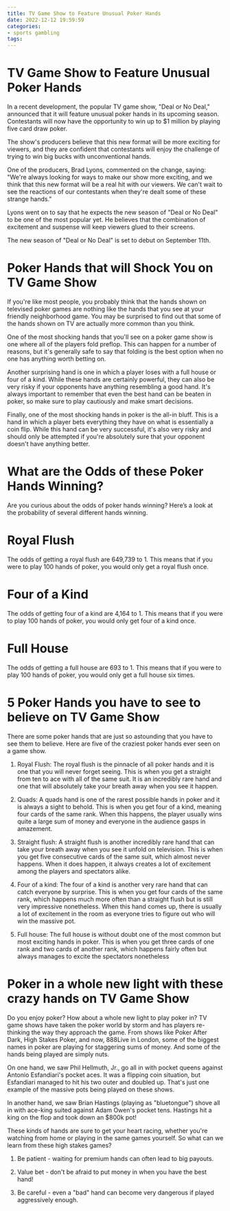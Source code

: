 ```yaml
---
title: TV Game Show to Feature Unusual Poker Hands
date: 2022-12-12 19:59:59
categories:
- sports gambling
tags:
---
```



#  TV Game Show to Feature Unusual Poker Hands

In a recent development, the popular TV game show, "Deal or No Deal," announced that it will feature unusual poker hands in its upcoming season. Contestants will now have the opportunity to win up to $1 million by playing five card draw poker.

The show's producers believe that this new format will be more exciting for viewers, and they are confident that contestants will enjoy the challenge of trying to win big bucks with unconventional hands.

One of the producers, Brad Lyons, commented on the change, saying: "We're always looking for ways to make our show more exciting, and we think that this new format will be a real hit with our viewers. We can't wait to see the reactions of our contestants when they're dealt some of these strange hands."

Lyons went on to say that he expects the new season of "Deal or No Deal" to be one of the most popular yet. He believes that the combination of excitement and suspense will keep viewers glued to their screens.

The new season of "Deal or No Deal" is set to debut on September 11th.

#  Poker Hands that will Shock You on TV Game Show

If you're like most people, you probably think that the hands shown on televised poker games are nothing like the hands that you see at your friendly neighborhood game. You may be surprised to find out that some of the hands shown on TV are actually more common than you think.

One of the most shocking hands that you'll see on a poker game show is one where all of the players fold preflop. This can happen for a number of reasons, but it's generally safe to say that folding is the best option when no one has anything worth betting on.

Another surprising hand is one in which a player loses with a full house or four of a kind. While these hands are certainly powerful, they can also be very risky if your opponents have anything resembling a good hand. It's always important to remember that even the best hand can be beaten in poker, so make sure to play cautiously and make smart decisions.

Finally, one of the most shocking hands in poker is the all-in bluff. This is a hand in which a player bets everything they have on what is essentially a coin flip. While this hand can be very successful, it's also very risky and should only be attempted if you're absolutely sure that your opponent doesn't have anything better.

#  What are the Odds of these Poker Hands Winning?

Are you curious about the odds of poker hands winning? Here’s a look at the probability of several different hands winning.

# Royal Flush

The odds of getting a royal flush are 649,739 to 1. This means that if you were to play 100 hands of poker, you would only get a royal flush once.

# Four of a Kind

The odds of getting four of a kind are 4,164 to 1. This means that if you were to play 100 hands of poker, you would only get four of a kind once.

# Full House

The odds of getting a full house are 693 to 1. This means that if you were to play 100 hands of poker, you would only get a full house six times.

#  5 Poker Hands you have to see to believe on TV Game Show

There are some poker hands that are just so astounding that you have to see them to believe. Here are five of the craziest poker hands ever seen on a game show.

1. Royal Flush: The royal flush is the pinnacle of all poker hands and it is one that you will never forget seeing. This is when you get a straight from ten to ace with all of the same suit. It is an incredibly rare hand and one that will absolutely take your breath away when you see it happen.

2. Quads: A quads hand is one of the rarest possible hands in poker and it is always a sight to behold. This is when you get four of a kind, meaning four cards of the same rank. When this happens, the player usually wins quite a large sum of money and everyone in the audience gasps in amazement.

3. Straight flush: A straight flush is another incredibly rare hand that can take your breath away when you see it unfold on television. This is when you get five consecutive cards of the same suit, which almost never happens. When it does happen, it always creates a lot of excitement among the players and spectators alike.

4. Four of a kind: The four of a kind is another very rare hand that can catch everyone by surprise. This is when you get four cards of the same rank, which happens much more often than a straight flush but is still very impressive nonetheless. When this hand comes up, there is usually a lot of excitement in the room as everyone tries to figure out who will win the massive pot.

5. Full house: The full house is without doubt one of the most common but most exciting hands in poker. This is when you get three cards of one rank and two cards of another rank, which happens fairly often but always manages to excite the spectators nonetheless

#  Poker in a whole new light with these crazy hands on TV Game Show

Do you enjoy poker? How about a whole new light to play poker in? TV game shows have taken the poker world by storm and has players re-thinking the way they approach the game. From shows like Poker After Dark, High Stakes Poker, and now, 888Live in London, some of the biggest names in poker are playing for staggering sums of money. And some of the hands being played are simply nuts.

On one hand, we saw Phil Hellmuth, Jr., go all in with pocket queens against Antonio Esfandiari's pocket aces. It was a flipping coin situation, but Esfandiari managed to hit his two outer and doubled up. That's just one example of the massive pots being played on these shows.

In another hand, we saw Brian Hastings (playing as "bluetongue") shove all in with ace-king suited against Adam Owen's pocket tens. Hastings hit a king on the flop and took down an $800k pot!

These kinds of hands are sure to get your heart racing, whether you're watching from home or playing in the same games yourself. So what can we learn from these high stakes games?

1. Be patient - waiting for premium hands can often lead to big payouts.

2. Value bet - don't be afraid to put money in when you have the best hand!

3. Be careful - even a "bad" hand can become very dangerous if played aggressively enough.